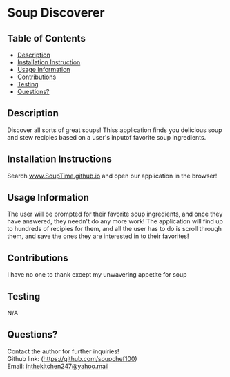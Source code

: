 

# Soup Discoverer

## Table of Contents
* [Description](#Description)
* [Installation Instruction](#Installation-Instructions)
* [Usage Information](#Usage-Information)
* [Contributions](#Contributions)
* [Testing](#Testing)
* [Questions?](#Questions?)

## Description
Discover all sorts of great soups! Thiss application finds you delicious soup and stew recipies based on a user's inputof favorite soup ingredients.

## Installation Instructions
Search www.SoupTime.github.io and open our application in the browser!

## Usage Information
The user will be prompted for their favorite soup ingredients, and once they have answered, they needn't do any more work! The application will find up to hundreds of recipies for them, and all the user has to do is scroll through them, and save the ones they are interested in to their favorites!

## Contributions
I have no one to thank except my unwavering appetite for soup

## Testing
N/A

## Questions?
Contact the author for further inquiries!<br>
Github link: (https://github.com/soupchef100)<br>
Email: inthekitchen247@yahoo.mail

